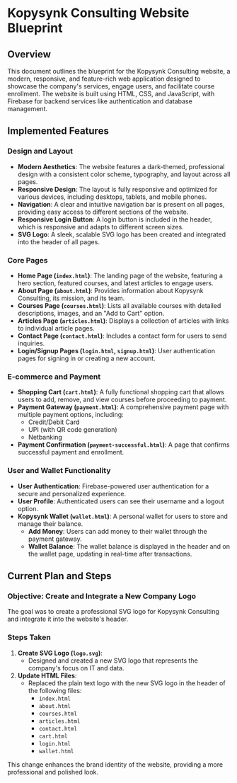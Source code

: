 # Kopysynk Consulting Website Blueprint

## Overview

This document outlines the blueprint for the Kopysynk Consulting website, a modern, responsive, and feature-rich web application designed to showcase the company's services, engage users, and facilitate course enrollment. The website is built using HTML, CSS, and JavaScript, with Firebase for backend services like authentication and database management.

## Implemented Features

### Design and Layout

-   **Modern Aesthetics**: The website features a dark-themed, professional design with a consistent color scheme, typography, and layout across all pages.
-   **Responsive Design**: The layout is fully responsive and optimized for various devices, including desktops, tablets, and mobile phones.
-   **Navigation**: A clear and intuitive navigation bar is present on all pages, providing easy access to different sections of the website.
-   **Responsive Login Button**: A login button is included in the header, which is responsive and adapts to different screen sizes.
-   **SVG Logo**: A sleek, scalable SVG logo has been created and integrated into the header of all pages.

### Core Pages

-   **Home Page (`index.html`)**: The landing page of the website, featuring a hero section, featured courses, and latest articles to engage users.
-   **About Page (`about.html`)**: Provides information about Kopysynk Consulting, its mission, and its team.
-   **Courses Page (`courses.html`)**: Lists all available courses with detailed descriptions, images, and an "Add to Cart" option.
-   **Articles Page (`articles.html`)**: Displays a collection of articles with links to individual article pages.
-   **Contact Page (`contact.html`)**: Includes a contact form for users to send inquiries.
-   **Login/Signup Pages (`login.html`, `signup.html`)**: User authentication pages for signing in or creating a new account.

### E-commerce and Payment

-   **Shopping Cart (`cart.html`)**: A fully functional shopping cart that allows users to add, remove, and view courses before proceeding to payment.
-   **Payment Gateway (`payment.html`)**: A comprehensive payment page with multiple payment options, including:
    -   Credit/Debit Card
    -   UPI (with QR code generation)
    -   Netbanking
-   **Payment Confirmation (`payment-successful.html`)**: A page that confirms successful payment and enrollment.

### User and Wallet Functionality

-   **User Authentication**: Firebase-powered user authentication for a secure and personalized experience.
-   **User Profile**: Authenticated users can see their username and a logout option.
-   **Kopysynk Wallet (`wallet.html`)**: A personal wallet for users to store and manage their balance.
    -   **Add Money**: Users can add money to their wallet through the payment gateway.
    -   **Wallet Balance**: The wallet balance is displayed in the header and on the wallet page, updating in real-time after transactions.

## Current Plan and Steps

### Objective: Create and Integrate a New Company Logo

The goal was to create a professional SVG logo for Kopysynk Consulting and integrate it into the website's header.

### Steps Taken

1.  **Create SVG Logo (`logo.svg`)**:
    -   Designed and created a new SVG logo that represents the company's focus on IT and data.
2.  **Update HTML Files**:
    -   Replaced the plain text logo with the new SVG logo in the header of the following files:
        -   `index.html`
        -   `about.html`
        -   `courses.html`
        -   `articles.html`
        -   `contact.html`
        -   `cart.html`
        -   `login.html`
        -   `wallet.html`

This change enhances the brand identity of the website, providing a more professional and polished look.
